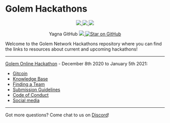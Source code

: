 # Golem Hackathons

</p>
<p align="center"> 
    <a href="https://twitter.com/golemproject" alt="Twitter">
        <img src="https://img.shields.io/twitter/follow/golemproject?style=social" />
    </a> 
    <a href="https://discord.gg/y29dtcM" alt="Discord">
        <img src="https://img.shields.io/discord/684703559954333727?logo=discord" />
    </a>  
    <a href="https://reddit.com/GolemProject" alt="Reddit">
        <img src="https://img.shields.io/reddit/subreddit-subscribers/GolemProject?style=social" />
    </a>
</p>

<p align="center">
Yagna GitHub
    <a href="https://github.com/golemfactory/yagna/watchers" alt="Watch on GitHub">
        <img src="https://img.shields.io/github/watchers/golemfactory/yagna.svg?style=social" />
    </a>
    <a href="https://github.com/golemfactory/yagna/stargazers">
    <img alt="Star on GitHub" src="https://img.shields.io/github/stars/golemfactory/yagna.svg?style=social" >
    </a>
</p>

Welcome to the Golem Network Hackathons repository where you can find the links to resources about current and upcoming hackathons!

----

[Golem Online Hackathon](https://blog.golemproject.net/golem-online-hackathon/) - December 8th 2020 to January 5th 2021:
- [Gitcoin](https://gitcoin.co/hackathon/golem/)
- [Knowledge Base](https://github.com/golemfactory/hackathons/Knowledge-base/README.md)
- [Finding a Team](https://github.com/golemfactory/hackathons/Finding-A-Team/README.md)
- [Submission Guidelines](https://github.com/golemfactory/hackathons/Submission-Guidelines.md)
- [Code of Conduct](https://github.com/golemfactory/hackathons/CODE_OF_CONDUCT.md)
- [Social media](https://github.com/golemfactory/hackathons/Socials/README.md)

----

Got more questions? Come chat to us on [Discord](https://chat.golem.network/)!
